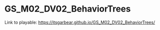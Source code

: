 # GS_M02_DV02_BehaviorTrees

Link to playable: https://itsgarbear.github.io/GS_M02_DV02_BehaviorTrees/
